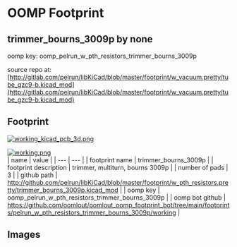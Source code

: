 # OOMP Footprint  
## trimmer_bourns_3009p  by none  
  
oomp key: oomp_pelrun_w_pth_resistors_trimmer_bourns_3009p  
  
source repo at: [http://gitlab.com/pelrun/libKiCad/blob/master/footprint/w_vacuum.pretty/tube_gzc9-b.kicad_mod](http://gitlab.com/pelrun/libKiCad/blob/master/footprint/w_vacuum.pretty/tube_gzc9-b.kicad_mod)  
## Footprint  
  
[![working_kicad_pcb_3d.png](working_kicad_pcb_3d_600.png)](working_kicad_pcb_3d.png)  
  
[![working.png](working_600.png)](working.png)  
| name | value | 
| --- | --- | 
| footprint name | trimmer_bourns_3009p | 
| footprint description | trimmer, multiturn, bourns 3009p | 
| number of pads | 3 | 
| github path | http://github.com/pelrun/libKiCad/blob/master/footprint/w_pth_resistors.pretty/trimmer_bourns_3009p.kicad_mod | 
| oomp key | oomp_pelrun_w_pth_resistors_trimmer_bourns_3009p | 
| oomp bot github | https://github.com/oomlout/oomlout_oomp_footprint_bot/tree/main/footprints/pelrun_w_pth_resistors_trimmer_bourns_3009p/working | 
## Images  

